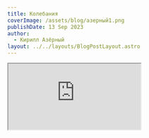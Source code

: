 ```yaml
---
title: Колебания
coverImage: /assets/blog/азерный1.png
publishDate: 13 Sep 2023
author:
  - Кирилл Азёрный
layout: ../../layouts/BlogPostLayout.astro
---
```

<iframe src="https://docs.google.com/document/d/e/2PACX-1vQ0YxlB5_Px3MprTbU19Oeifv91WeUdzL53NSnEYUaovY0SmJ_jjAg9NQlnFQ1OTA/pub?embedded=true" class="w-full h-screen"></iframe>